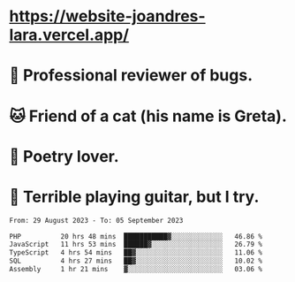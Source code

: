 # https://website-joandres-lara.vercel.app/
# 🐛 Professional reviewer of bugs.
# 🐱 Friend of a cat (his name is Greta).
# 📜 Poetry lover.
# 🎸 Terrible playing guitar, but I try.

<!--START_SECTION:waka-->

```txt
From: 29 August 2023 - To: 05 September 2023

PHP          20 hrs 48 mins  ███████████▓░░░░░░░░░░░░░   46.86 %
JavaScript   11 hrs 53 mins  ██████▓░░░░░░░░░░░░░░░░░░   26.79 %
TypeScript   4 hrs 54 mins   ██▓░░░░░░░░░░░░░░░░░░░░░░   11.06 %
SQL          4 hrs 27 mins   ██▓░░░░░░░░░░░░░░░░░░░░░░   10.02 %
Assembly     1 hr 21 mins    ▓░░░░░░░░░░░░░░░░░░░░░░░░   03.06 %
```

<!--END_SECTION:waka-->
